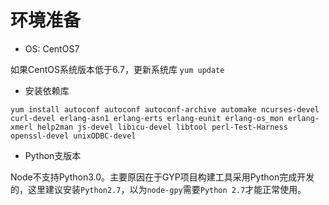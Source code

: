 # 环境准备

- OS: CentOS7

如果CentOS系统版本低于6.7，更新系统库 `yum update`

- 安装依赖库

`yum install autoconf autoconf autoconf-archive automake ncurses-devel curl-devel erlang-asn1 erlang-erts erlang-eunit erlang-os_mon erlang-xmerl help2man js-devel libicu-devel libtool perl-Test-Harness openssl-devel unixODBC-devel`
    
- Python支版本

Node不支持Python3.0。主要原因在于GYP项目构建工具采用Python完成开发的，这里建议安装`Python2.7`，以为`node-gpy`需要`Python 2.7`才能正常使用。
